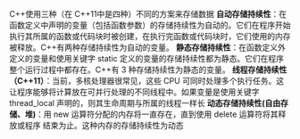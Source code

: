 C++使用三种（在 C++11中是四种）不同的方案来存储数据
**自动存储持续性**：在函数定义中声明的变量（包括函数参数）的存储持续性为自动的。它们在程序开始执行其所属的函数或代码块时被创建，在执行完函数或代码块时，它们使用的内存被释放。C++有两种存储持续性为自动的变量。
**静态存储持续性**：在函数定义外定义的变量和使用关键字 static 定义的变量的存储持续性都为静态。它们在程序整个运行过程中都存在。C++有 3 种存储持续性为静态的变量。
**线程存储持续性（C++11）**：当前，多核处理器很常见，这些 CPU 可同时处理多个执行任务。这
让程序能够将计算放在可并行处理的不同线程中。如果变量是使用关键字 thread_local 声明的，则其生命周期与所属的线程一样长
**动态存储持续性(自由存储、堆)**：用 new 运算符分配的内存将一直存在，直到使用 delete 运算符将其释放或程序
结束为止。这种内存的存储持续性为动态